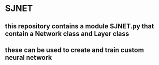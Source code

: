 # SJNET 
## this repository contains a module SJNET.py that contain a Network class and Layer class 
## these can be used to create and train custom neural network
